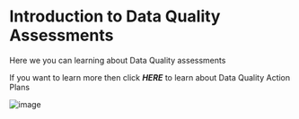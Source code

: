 # Introduction to Data Quality Assessments

Here we you can learning about Data Quality assessments

If you want to learn more then click **_HERE_** to learn about Data Quality Action Plans


![image](https://user-images.githubusercontent.com/92517253/194820571-c2390719-b167-4cb2-b336-04ad851cbdec.png)
